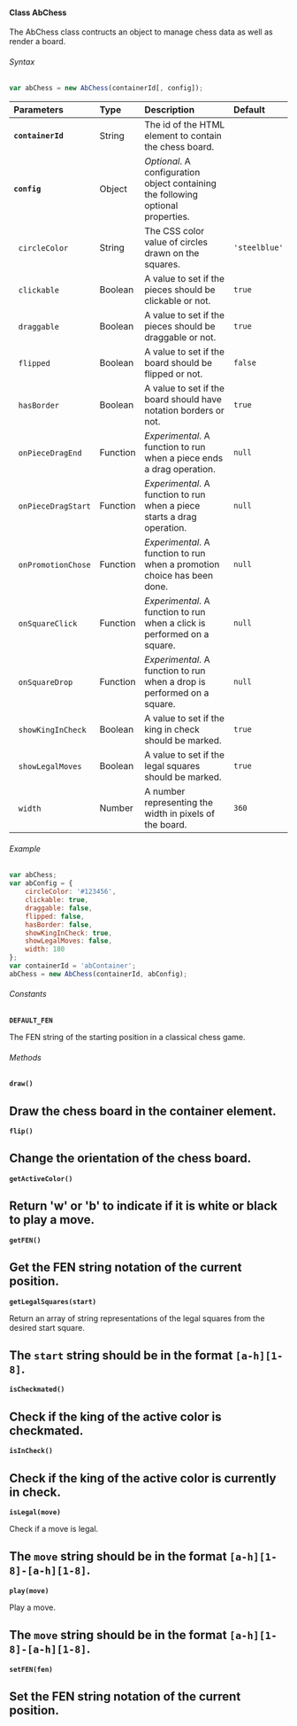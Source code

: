 #### Class AbChess

The AbChess class contructs an object to manage chess data as well as render a board.

###### Syntax

```Javascript
var abChess = new AbChess(containerId[, config]);
```

| Parameters | Type | Description | Default
| :--- | :--- | :--- | :---
| __`containerId`__ | String | The id of the HTML element to contain the chess board. |
| __`config`__ | Object | *Optional*. A configuration object containing the following optional properties. |
| &nbsp;&nbsp;`circleColor` | String | The CSS color value of circles drawn on the squares. | `'steelblue'`
| &nbsp;&nbsp;`clickable` | Boolean | A value to set if the pieces should be clickable or not. | `true`
| &nbsp;&nbsp;`draggable` | Boolean | A value to set if the pieces should be draggable or not. | `true`
| &nbsp;&nbsp;`flipped` | Boolean | A value to set if the board should be flipped or not. | `false`
| &nbsp;&nbsp;`hasBorder` | Boolean | A value to set if the board should have notation borders or not. | `true`
| &nbsp;&nbsp;`onPieceDragEnd` | Function | *Experimental*. A function to run when a piece ends a drag operation. | `null`
| &nbsp;&nbsp;`onPieceDragStart` | Function | *Experimental*. A function to run when a piece starts a drag operation. | `null`
| &nbsp;&nbsp;`onPromotionChose` | Function | *Experimental*. A function to run when a promotion choice has been done. | `null`
| &nbsp;&nbsp;`onSquareClick` | Function | *Experimental*. A function to run when a click is performed on a square. | `null`
| &nbsp;&nbsp;`onSquareDrop` | Function | *Experimental*. A function to run when a drop is performed on a square. | `null`
| &nbsp;&nbsp;`showKingInCheck` | Boolean | A value to set if the king in check should be marked. | `true`
| &nbsp;&nbsp;`showLegalMoves` | Boolean | A value to set if the legal squares should be marked. | `true`
| &nbsp;&nbsp;`width` | Number | A number representing the width in pixels of the board. | `360`

###### Example

```Javascript
var abChess;
var abConfig = {
    circleColor: '#123456',
    clickable: true,
    draggable: false,
    flipped: false,
    hasBorder: false,
    showKingInCheck: true,
    showLegalMoves: false,
    width: 180  
};
var containerId = 'abContainer';
abChess = new AbChess(containerId, abConfig);
```

###### Constants

__`DEFAULT_FEN`__
  
  The FEN string of the starting position in a classical chess game.

###### Methods

__`draw()`__

  Draw the chess board in the container element.
  ---

__`flip()`__

  Change the orientation of the chess board.
  ---

__`getActiveColor()`__

  Return 'w' or 'b' to indicate if it is white or black to play a move.
  ---

__`getFEN()`__

  Get the FEN string notation of the current position.
  ---

__`getLegalSquares(start)`__

  Return an array of string representations of the legal squares from the desired start square.

  The `start` string should be in the format `[a-h][1-8]`.
  ---

__`isCheckmated()`__

  Check if the king of the active color is checkmated.
  ---
  
__`isInCheck()`__

  Check if the king of the active color is currently in check.
  ---

__`isLegal(move)`__

  Check if a move is legal.

  The __`move`__ string should be in the format `[a-h][1-8]-[a-h][1-8]`.
  ---

__`play(move)`__

  Play a move.

  The __`move`__ string should be in the format `[a-h][1-8]-[a-h][1-8]`.
  ---
  
__`setFEN(fen)`__

  Set the FEN string notation of the current position.
  ---
